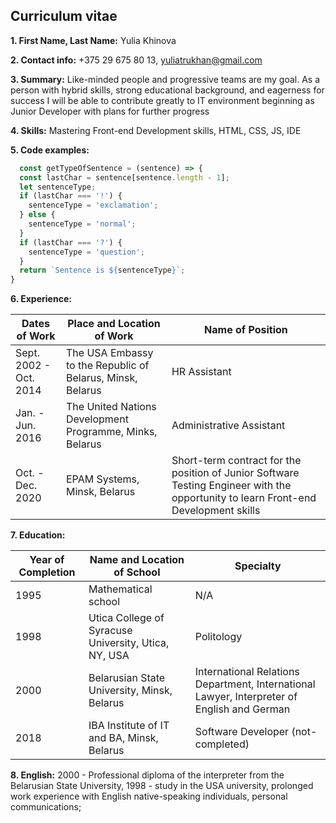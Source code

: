 ## **Curriculum vitae**

**1. First Name, Last Name:**  Yulia Khinova

**2. Contact info:**  +375 29 675 80 13, yuliatrukhan@gmail.com

**3. Summary:**  Like-minded people and progressive teams are my goal.  As a person with hybrid skills, strong educational background, and eagerness for success I will be able to contribute greatly to IT environment beginning as Junior Developer with plans for further progress

**4. Skills:**  Mastering Front-end Development skills, HTML, CSS, JS, IDE

**5. Code examples:**  

```javascript
  const getTypeOfSentence = (sentence) => {
  const lastChar = sentence[sentence.length - 1];
  let sentenceType;
  if (lastChar === '!') {
    sentenceType = 'exclamation';
  } else {
    sentenceType = 'normal';
  }
  if (lastChar === '?') {
    sentenceType = 'question';
  }
  return `Sentence is ${sentenceType}`;
}
```
**6. Experience:** 

Dates of Work | Place and Location of Work | Name of Position
--------------|----------------------------|------------------------
Sept. 2002 - Oct. 2014 | The USA Embassy to the Republic of Belarus, Minsk, Belarus | HR Assistant
Jan. - Jun. 2016 | The United Nations Development Programme, Minks, Belarus | Administrative Assistant
Oct. - Dec. 2020 | EPAM Systems, Minsk, Belarus | Short-term contract for the position of Junior Software Testing Engineer with the opportunity to learn Front-end Development skills

**7. Education:**  

Year of Completion | Name and Location of School | Specialty
-------------------|-----------------------------|--------------------
1995 | Mathematical school | N/A
1998 | Utica College of Syracuse University, Utica, NY, USA | Politology
2000 | Belarusian State University, Minsk, Belarus | International Relations Department, International Lawyer, Interpreter of English and German
2018 | IBA Institute of IT and BA, Minsk, Belarus | Software Developer (not-completed)

**8. English:**  2000 - Professional diploma of the interpreter from the Belarusian State University, 1998 - study in the USA university, prolonged work experience with English native-speaking individuals, personal communications;

